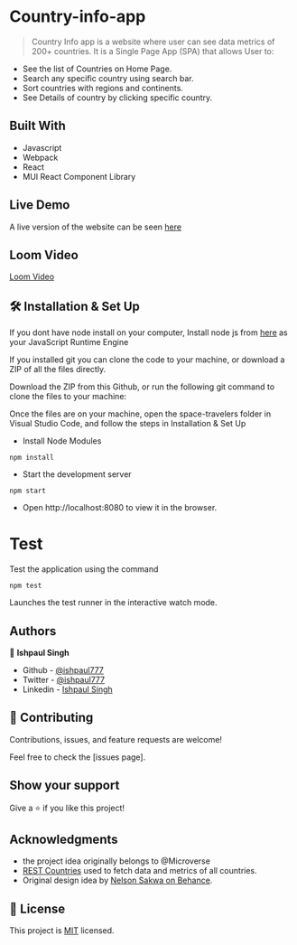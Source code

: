 # Country-info-app

> Country Info app is a website where user can see data metrics of 200+ countries. It is a Single Page App (SPA) that allows User to:

- See the list of Countries on Home Page. 
- Search any specific country using search bar.
- Sort countries with regions and continents.
- See Details of country by clicking specific country.

## Built With

- Javascript
- Webpack
- React
- MUI React Component Library

## Live Demo

A live version of the website can be seen [here](https://restcountriesinfo.netlify.app)

## Loom Video
[Loom Video](https://www.loom.com/share/0382a181694b4caab7dd9a3cac947052)

## 🛠 Installation & Set Up

If you dont have node install on your computer, Install node js from [here](https://nodejs.org/en) as your JavaScript Runtime Engine

If you installed git you can clone the code to your machine, or download a ZIP of all the files directly.

Download the ZIP from this Github, or run the following git command to clone the files to your machine:

Once the files are on your machine, open the space-travelers folder in Visual Studio Code, and follow the steps in Installation & Set Up

- Install Node Modules

```
npm install
```

- Start the development server

```
npm start
```

- Open http://localhost:8080 to view it in the browser.

# Test

Test the application using the command

```
npm test
```

Launches the test runner in the interactive watch mode.

## Authors

👤 **Ishpaul Singh**

- Github - [@ishpaul777](https://github.com/ishpaul777)
- Twitter - [@ishpaul777](https://twitter.com/ishpaul777)
- Linkedin - [Ishpaul Singh](https://www.linkedin.com/in/ishpaul777/)


## 🤝 Contributing

Contributions, issues, and feature requests are welcome!

Feel free to check the [issues page].

## Show your support

Give a ⭐️ if you like this project!

## Acknowledgments

- the project idea originally belongs to @Microverse
- [REST Countries](https://restcountries.com/) used to fetch data and metrics of all countries.
- Original design idea by [Nelson Sakwa on Behance](https://www.behance.net/sakwadesignstudio).
## 📝 License

This project is [MIT](./MIT.md) licensed.
